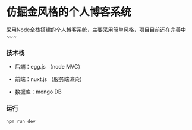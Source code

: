 # 仿掘金风格的个人博客系统

采用Node全栈搭建的个人博客系统，主要采用简单风格，项目目前还在完善中~~~

### 技术栈

- 后端：egg.js （node MVC）

  [官方文档]: (https://eggjs.org/zh-cn/)

- 前端：nuxt.js （服务端渲染）

  [官方文档]: https://zh.nuxtjs.org/guide/

- 数据库：mongo DB

  [GitHub文档]: https://github.com/eggjs/egg-mongoose

### 运行

```
npm run dev
```

